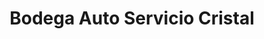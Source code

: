 ---
title: "Bodega Auto Servicio Cristal"
url: /santo-domingo/bodega-auto-servicio-cristal/
shop: agua
---